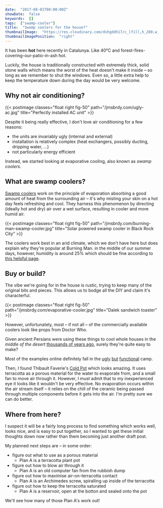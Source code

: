 ```yaml
---
date:  "2017-08-01T00:00:00Z"
showDate:  false
keywords:  []
tags:  ["swamp-cooler"]
title:  "Swamp coolers for the house?"
thumbnailImage:  "https://res.cloudinary.com/dshgddh17/c_lfill,h_280,w_280/jmsbrdy.com/hot-temp.png"
thumbnailImagePosition:  "right"
---
```


It has been **hot** here recently in Catalunya. Like 40°C and forest-fires-covering-our-patio-in-ash hot.

Luckily, the house is traditionally constructed with extremely thick, solid stone walls which means the worst of the heat doesn't make it inside – so long as we remember to shut the windows. Even so, a little extra help to keep the temperature down during the day would be very welcome.

<!--more-->

## Why not air conditioning?

{{< postimage classes="float right fig-50" path="/jmsbrdy.com/ugly-ac.jpg" title="Perfectly installed AC unit" >}}

Despite it being really effective, I don't love air conditioning for a few reasons:

* the units are invariably ugly (internal and external)
* installation is relatively complex (heat exchangers, possibly ducting, dripping water, ...)
* not particularly energy efficient

<div style="clear:both"></div>

Instead, we started looking at evaporative cooling, also known as _swamp coolers_.

## What are swamp coolers?

[Swamp coolers](https://en.wikipedia.org/wiki/Evaporative_cooler) work on the principle of evaporation absorbing a good amount of heat from the surrounding air – it's why misting your skin on a hot day feels refreshing and cool. They harness this phenomenon by directing (ideally hot and dry) air over a wet surface, resulting in cooler and more humid air.

{{< postimage classes="float right fig-50" path="/jmsbrdy.com/burning-man-swamp-cooler.jpg" title="Solar powered swamp cooler in Black Rock City" >}}

The coolers work best in an arid climate, which we don't have here but does explain why they're popular at Burning Man. in the middle of our summer days, however, humidity is around 25% which should be fine according to [this helpful page](https://www.air-n-water.com/common-swamp-mistakes.htm).

<div style="clear:both"></div>

## Buy or build?

The vibe we're going for in the house is rustic, trying to keep many of the original bits and pieces. This allows us to bodge all the DIY and claim it's characterful.

{{< postimage classes="float right fig-50" path="/jmsbrdy.com/evaporative-cooler.jpg" title="Dalek sandwich toaster" >}}

However, unfortunately, most – if not all – of the commercially available coolers look like props from Doctor Who.

Given ancient Persians were using these things to cool whole houses in the _middle of the desert_ [thousands of years ago](https://en.wikipedia.org/wiki/Evaporative_cooler#/media/File:Wind-Tower-and-Qanat-Cooling-1.svg), surely they're quite easy to make?

<div style="clear:both"></div>

Most of the examples online definitely fall in the [ugly](http://lifehacker.com/5583151/set-up-a-super-simple-evaporative-cooler-for-immediate-heat-relief) [but](http://www.instructables.com/id/DIY-baby-swampy-small-evaporative-cooler/) [functional](http://www.instructables.com/id/Swamp-Cooler-1/) camp.

Then, I found Thibault Faverie's [Cold Pot](http://thibault-faverie.com/Cold-Pot) which looks amazing. It uses terracotta as a porous material for the water to evaporate from, and a small fan to move air through it. However, I must admit that to my inexperienced eye it looks like it wouldn't be very effective. No evaporation occurs within the air stream itself – it relies on the chill of the ceramic being passed through multiple components before it gets into the air. I'm pretty sure we can do better.

## Where from here?
I suspect it will be a fairly long process to find something which works well, looks nice, and is easy to put together, so I wanted to get these initial thoughts down now rather than them becoming just another draft post.

My planned next steps are – in some order:

* figure out what to use as a porous material
  * Plan A is a terracotta plant pot
* figure out how to blow air through it
  * Plan A is an old computer fan from the rubbish dump
* figure out how to maximise air-on-terracotta contact
  * Plan A is an Archimedes screw, spiralling up inside of the terracotta
* figure out how to keep the terracotta saturated
  * Plan A is a reservoir, open at the botton and sealed onto the pot

We'll see how many of those Plan A's work out!
